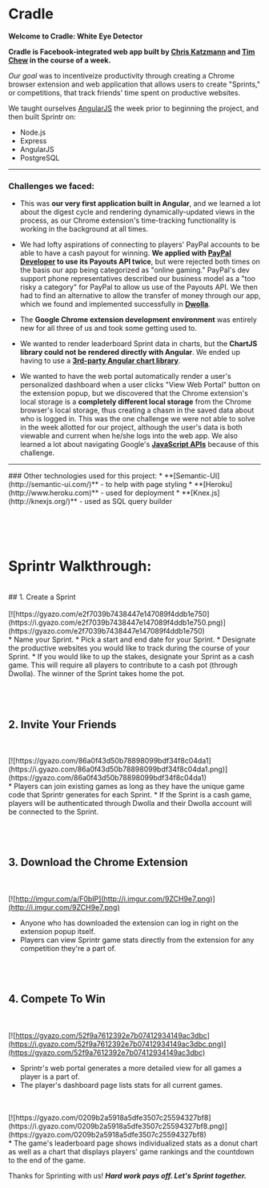 # Cradle

**Welcome to Cradle: White Eye Detector**

**Cradle is Facebook-integrated web app built by [Chris Katzmann](http://www.github.com/cwkatzmann) and  [Tim Chew](http://www.github.com/timothyrchew) in the course of a week.**

*Our goal* was to incentiveize productivity through creating a Chrome browser extension and web application that allows users to create "Sprints," or competitions, that track friends' time spent on productive websites. 

We taught ourselves [AngularJS](https://angularjs.org/) the week prior to beginning the project, and then built Sprintr on:
* Node.js
* Express
* AngularJS
* PostgreSQL
<hr>

### Challenges we faced:

* This was **our very first application built in Angular**, and we learned a lot about the digest cycle and rendering dynamically-updated views in the process, as our Chrome extension's time-tracking functionality is working in the background at all times.

* We had lofty aspirations of connecting to players' PayPal accounts to be able to have a cash payout for winning. **We applied with [PayPal Developer](https://developer.paypal.com/) to use its Payouts API twice**, but were rejected both times on the basis our app being categorized as "online gaming." PayPal's dev support phone representatives described our business model as a "too risky a category" for PayPal to allow us use of the Payouts API. We then had to find an alternative to allow the transfer of money through our app, which we found and implemented successfully in **[Dwolla](https://developers.dwolla.com/)**.

* The **Google Chrome extension development environment** was entirely new for all three of us and took some getting used to.

* We wanted to render leaderboard Sprint data in charts, but the **ChartJS library could not be rendered directly with Angular**. We ended up having to use a **[3rd-party Angular chart library](https://jtblin.github.io/angular-chart.js/)**.

* We wanted to have the web portal automatically render a user's personalized dashboard when a user clicks "View Web Portal" button on the extension popup, but we discovered that the Chrome extension's local storage is a **completely different local storage** from the Chrome browser's local storage, thus creating a chasm in the saved data about who is logged in. This was the one challenge we were not able to solve in the week allotted for our project, although the user's data is both viewable and current when he/she logs into the web app. We also learned a lot about navigating Google's **[JavaScript APIs](https://developer.chrome.com/extensions/api_index)** because of this challenge.
<hr>
### Other technologies used for this project:
* **[Semantic-UI](http://semantic-ui.com/)** - to help with page styling
* **[Heroku](http://www.heroku.com)** - used for deployment
* **[Knex.js](http://knexjs.org/)** - used as SQL query builder


<br><br>
<br>

# Sprintr Walkthrough:
<br>
##  1. Create a Sprint 

<br>
<br>
[![https://gyazo.com/e2f7039b7438447e147089f4ddb1e750](https://i.gyazo.com/e2f7039b7438447e147089f4ddb1e750.png)](https://gyazo.com/e2f7039b7438447e147089f4ddb1e750)
<br>
* Name your Sprint.
* Pick a start and end date for your Sprint. 
* Designate the productive websites you would like to track during the course of your Sprint. 
* If you would like to up the stakes, designate your Sprint as a cash game. This will require all players to contribute to a cash pot (through Dwolla). The winner of the Sprint takes home the pot.
<br><br><br><br>


##  2. Invite Your Friends

<br>
<br>
[![https://gyazo.com/86a0f43d50b78898099bdf34f8c04da1](https://i.gyazo.com/86a0f43d50b78898099bdf34f8c04da1.png)](https://gyazo.com/86a0f43d50b78898099bdf34f8c04da1)
<br>
* Players can join existing games as long as they have the unique game code that Sprintr generates for each Sprint. 
* If the Sprint is a cash game, players will be authenticated through Dwolla and their Dwolla account will be connected to the Sprint.
<br><br><br><br>


##  3. Download the Chrome Extension

<br><br>
[![http://imgur.com/a/F0bIP](http://i.imgur.com/9ZCH9e7.png)](http://i.imgur.com/9ZCH9e7.png)
<br>
* Anyone who has downloaded the extension can log in right on the extension popup itself.
* Players can view Sprintr game stats directly from the extension for any competition they're a part of. 
<br><br><br><br>


##  4. Compete To Win

<br><br>
[![https://gyazo.com/52f9a7612392e7b07412934149ac3dbc](https://i.gyazo.com/52f9a7612392e7b07412934149ac3dbc.png)](https://gyazo.com/52f9a7612392e7b07412934149ac3dbc)
<br>
* Sprintr's web portal generates a more detailed view for all games a player is a part of.
* The player's dashboard page lists stats for all current games.
<br>
<br>
[![https://gyazo.com/0209b2a5918a5dfe3507c25594327bf8](https://i.gyazo.com/0209b2a5918a5dfe3507c25594327bf8.png)](https://gyazo.com/0209b2a5918a5dfe3507c25594327bf8)
<br>
* The game's leaderboard page shows individualized stats as a donut chart as well as a chart that displays players' game rankings and the countdown to the end of the game.
<br>

Thanks for Sprinting with us!
<strong>*Hard work pays off. Let's Sprint together.*</strong>
